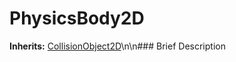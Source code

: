 #  PhysicsBody2D  
**Inherits:** [CollisionObject2D](class_collisionobject2d)\\n\\n###  Brief Description  


